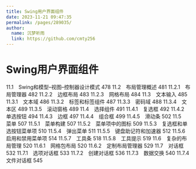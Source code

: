 ```yaml
---
title: Swing用户界面组件
date: 2023-11-21 09:47:35
permalink: /pages/289035/
author: 
  name: 沉梦听雨
  link: https://github.com/cmty256
---
```

# Swing用户界面组件

11.1　Swing和模型–视图–控制器设计模式 478
11.2　布局管理概述 481
11.2.1　布局管理器 482
11.2.2　边框布局 483
11.2.3　网格布局 484
11.3　文本输入 485
11.3.1　文本域 486
11.3.2　标签和标签组件 487
11.3.3　密码域 488
11.3.4　文本区 489
11.3.5　滚动窗格 489
11.4　选择组件 491
11.4.1　复选框 492
11.4.2　单选按钮 494
11.4.3　边框 497
11.4.4　组合框 499
11.4.5　滑动条 502
11.5　菜单 507
11.5.1　菜单构建 507
11.5.2　菜单项中的图标 509
11.5.3　复选框和单选按钮菜单项 510
11.5.4　弹出菜单 511
11.5.5　键盘助记符和加速器 512
11.5.6　启用和禁用菜单项 514
11.5.7　工具条 518
11.5.8　工具提示 519
11.6　复杂的布局管理 520
11.6.1　网格包布局 520
11.6.2　定制布局管理器 529
11.7　对话框 532
11.7.1　选项对话框 533
11.7.2　创建对话框 536
11.7.3　数据交换 540
11.7.4　文件对话框 545